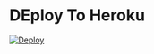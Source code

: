# DEploy To Heroku
[![Deploy](https://www.herokucdn.com/deploy/button.svg)](https://heroku.com/deploy?template=https://github.com/Carlos55150233/Bot-Completo)
